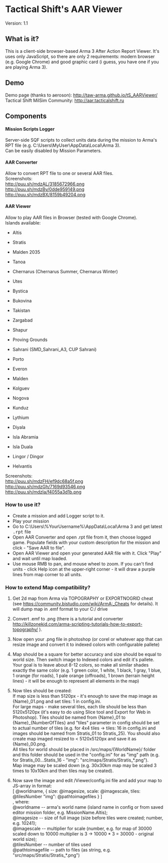# Tactical Shift's AAR Viewer
Version: 1.1

## What is it?
This is a client-side browser-based Arma 3 After Action Report Viewer. It's uses only JavaScript, so there are only 2 requirements: modern browser (e.g. Google Chrome) and good graphic card (i guess, you have one if you are playing Arma 3).

## Demo
Demo page (thanks to aeroson): http://taw-arma.github.io/tS_AARViewer/
<br />Tactical Shift MilSim Community: http://aar.tacticalshift.ru

## Components
#### Mission Scripts Logger
Server-side SQF scripts to collect units data during the mission to Arma's RPT file (e.g. C:\Users\MyUser\AppData\Local\Arma 3). 
<br />Can be easily disabled by Mission Parameters.

#### AAR Converter
Allow to convert RPT file to one or several AAR files.
<br />Screenshots:
<br />http://puu.sh/mdzAL/3185672966.png
<br />http://puu.sh/mdzBv/0dde959149.png
<br />http://puu.sh/mdzBX/8159b49204.png

#### AAR Viewer
Allow to play AAR files in Browser (tested with Google Chrome).
<br />Islands available:
- Altis
- Stratis
- Malden 2035
- Tanoa

- Chernarus (Chernarus Summer, Chernarus Winter)
- Utes
- Bystica
- Bukovina
- Takistan
- Zargabad
- Shapur
- Proving Grounds
- Sahrani (SMD_Sahrani_A3, CUP Sahrani)
- Porto
- Everon
- Malden
- Kolguev
- Nogova

- Kunduz
- Lythium
- Diyala
- Isla Abramia
- Isla Duala
- Lingor / Dingor
- Helvantis

Screenshots:
<br />http://puu.sh/mdzFH/ef9dc68a5f.png
<br />http://puu.sh/mdzGh/7169d93546.png
<br />http://puu.sh/mdzIa/f4055a3d1b.png

### How to use it?
- Create a mission and add Logger script to it.
- Play your mission
- Go to C:\Users\\%YourUsername%\AppData\Local\Arma 3 and get latest <tt>.rpt</tt> file
- Open AAR Converter and open .rpt file from it, then choose logged game. Populate fields with your custom description for the mission and click - "Save AAR to file".
- Open AAR Viewer and open your generated AAR file with it. Click "Play" and wait until map loaded. 
- Use mouse RMB to pan, and mouse wheel to zoom. If you can't find units - click Help icon at the upper-right corner - it will draw a purple lines from map corner to all units. 

### How to extend Map compatibility?
1. Get 2d map from Arma via TOPOGRAPHY or EXPORTNOGRID cheat (see https://community.bistudio.com/wiki/ArmA:_Cheats for details). It will dump map in .emf format to your C:/ drive

2. Convert .emf to .png (there is a tutorial and converter http://killzonekid.com/arma-scripting-tutorials-how-to-export-topography/ ). 

3. Now open your .png file in photoshop (or corel or whatever app that can resize image and convert it to indexed colors with configurable pallete)

4. Map should be a square for better accuracy and size should be equal to world size. Then switch image to Indexed colors and edit it's pallete. Your goal is to leave about 8-12 colors, so make all similar shades exactly the same color (e.g. 1 green color, 1 white, 1 black, 1 gray, 1 blue, 1 orange (for roads), 1 pale orange (offroads), 1 brown (terrain height lines) - it will be enough to represent all elements in the map)

5. Now tiles should be created:
<br />If map size is less than 5120px - it's enough to save the map image as {Name}\_01.png and set tiles: 1 in config.ini.
<br />For large maps - make several tiles, each tile should be less than 5120x5120px (it's easy to do using Slice tool and Export for Web in Photoshop). Tiles should be named from {Name}\_01 to {Name}\_{NumberOfTiles} and "tiles" parameter in config should be set to actual number of tiles (e.g. for 4x4 tiles -> tiles: 16 in config.ini and images should be named from Stratis\_01 to Stratis\_25). You should also create map imaged resized to < 5120x5120px and save it as {Name}\_00.png.
<br />All tiles for world should be placed in /src/maps/{WorldName}/ folder and this folder should be used in the "config.ini" for as "img" path (e.g. for Stratis_00...Statis_16 - "img": "src/maps/Stratis/Stratis\_*.png").
<br />Map image may be scaled down (e.g. 30x30km map may be scaled 3 times to 10x10km and then tiles may be created).


6. Now save the image and edit /Viewer/config.ini file and add your map to JS-array in format:
<br />[ @worldname, { size: @imagesize, scale: @imagescale, tiles: @tilesNumber "img": @pathtoimagefiles } ]
<br />, where:
<br />@worldname -- arma's world name (island name in config or from saved editor mission folder, e.g. MissionName.Altis);
<br />@imagesize -- size of full image (size before tiles were created; number, e.g. 10241);
<br />@imagescale -- multiplier for scale (number, e.g. for map of 30000 scaled down to 10000 multiplier is 3 -> 10000 * 3 = 30000 - original world size);
<br />@tilesNumber -- number of tiles used
<br />@pathtoimagefile -- path to files (as string, e.g. "src/maps/Stratis/Stratis_*.png")
